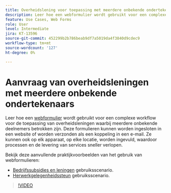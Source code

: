 ```yaml
---
title: Overheidslening voor toepassing met meerdere onbekende ondertekenaars
description: Leer hoe een webformulier wordt gebruikt voor een complexe workflow voor het toepassen van een overheidslening waarbij meerdere onbekende deelnemers betrokken zijn
feature: Use Cases, Web Forms
role: User
level: Intermediate
jira: KT-13596
source-git-commit: 452299b2b786beab9df7a5019da4f3840d9cdec9
workflow-type: tm+mt
source-wordcount: '127'
ht-degree: 0%

---
```


# Aanvraag van overheidsleningen met meerdere onbekende ondertekenaars

Leer hoe een [webformulier](../sign-advanced-users/webform.md) wordt gebruikt voor een complexe workflow voor de toepassing van overheidsleningen waarbij meerdere onbekende deelnemers betrokken zijn. Deze formulieren kunnen worden ingesloten in een website of worden verzonden als een koppeling in een e-mail. Ze kunnen ook op elk apparaat, op elke locatie, worden ingevuld, waardoor processen en de levering van services sneller verlopen.

Bekijk deze aanvullende praktijkvoorbeelden van het gebruik van webformulieren:

* [Bedrijfssubsidies en leningen](https://experienceleague.adobe.com/docs/document-cloud-learn/sign-learning-hub/expand/recipes/gov/usecasegovgrants.html?lang=en) gebruiksscenario.
* [Herwerkgelegenheidssteun](https://experienceleague.adobe.com/docs/document-cloud-learn/sign-learning-hub/expand/recipes/gov/usecasegovreemployment.html?lang=en) gebruiksscenario.

>[!VIDEO](https://video.tv.adobe.com/v/3421619?quality=12&learn=on&hidetitle=true)
